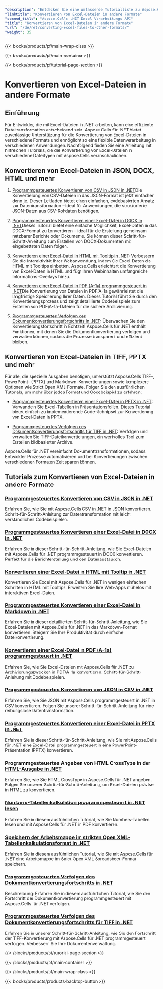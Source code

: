 ```yaml
---
"description": "Entdecken Sie eine umfassende Tutorialliste zu Aspose.Cells für .NET, um Excel-Dateien in Formate wie JSON, DOCX, HTML, PDF, Markdown und mehr zu konvertieren."
"linktitle": "Konvertieren von Excel-Dateien in andere Formate"
"second_title": "Aspose.Cells .NET Excel-Verarbeitungs-API"
"title": "Konvertieren von Excel-Dateien in andere Formate"
"url": "/de/net/converting-excel-files-to-other-formats/"
"weight": 35
---
```


{{< blocks/products/pf/main-wrap-class >}}

{{< blocks/products/pf/main-container >}}

{{< blocks/products/pf/tutorial-page-section >}}

# Konvertieren von Excel-Dateien in andere Formate

## Einführung

Für Entwickler, die mit Excel-Dateien in .NET arbeiten, kann eine effiziente Dateitransformation entscheidend sein. Aspose.Cells für .NET bietet zuverlässige Unterstützung für die Konvertierung von Excel-Dateien in verschiedene Formate und ermöglicht so eine flexible Datenverarbeitung in verschiedenen Anwendungen. Nachfolgend finden Sie eine Anleitung mit hilfreichen Tutorials, die die Konvertierung von Excel-Dateien in verschiedene Dateitypen mit Aspose.Cells veranschaulichen.

## Konvertieren von Excel-Dateien in JSON, DOCX, HTML und mehr

1. [Programmgesteuertes Konvertieren von CSV in JSON in .NET](./converting-csv-to-json/)Die Konvertierung von CSV-Dateien in das JSON-Format ist jetzt einfacher denn je. Dieser Leitfaden bietet einen einfachen, codebasierten Ansatz zur Datentransformation – ideal für Anwendungen, die strukturierte JSON-Daten aus CSV-Rohdaten benötigen.

2. [Programmgesteuertes Konvertieren einer Excel-Datei in DOCX in .NET](./converting-excel-file-to-docx/)Dieses Tutorial bietet eine einfache Möglichkeit, Excel-Daten in das DOCX-Format zu konvertieren – ideal für die Erstellung gemeinsam nutzbarer Berichte oder Dokumente. Sie können dieser Schritt-für-Schritt-Anleitung zum Erstellen von DOCX-Dokumenten mit eingebetteten Daten folgen.

3. [Konvertieren einer Excel-Datei in HTML mit Tooltip in .NET](./converting-excel-file-to-html-with-tooltip/): Verbessern Sie die Interaktivität Ihrer Webanwendung, indem Sie Excel-Daten als HTML mit Tooltips einbetten. Aspose.Cells erleichtert die Konvertierung von Excel-Daten in HTML und fügt Ihren Webinhalten umfangreiche Informations-Overlays hinzu.

4. [Konvertieren einer Excel-Datei in PDF (A-1a) programmgesteuert in .NET](./converting-excel-file-to-pdf-a-1a/)Die Konvertierung von Dateien in PDF/A-1a gewährleistet die langfristige Speicherung Ihrer Daten. Dieses Tutorial führt Sie durch den Konvertierungsprozess und zeigt detaillierte Codebeispiele zum Erstellen von PDF/A-1a-Dateien für die sichere Archivierung.

5. [Programmgesteuertes Verfolgen des Dokumentkonvertierungsfortschritts in .NET](./tracking-document-conversion-progress/): Überwachen Sie den Konvertierungsfortschritt in Echtzeit! Aspose.Cells für .NET enthält Funktionen, mit denen Sie die Dokumentkonvertierung verfolgen und verwalten können, sodass die Prozesse transparent und effizient bleiben.

## Konvertieren von Excel-Dateien in TIFF, PPTX und mehr

Für alle, die spezielle Ausgaben benötigen, unterstützt Aspose.Cells TIFF-, PowerPoint- (PPTX) und Markdown-Konvertierungen sowie komplexere Optionen wie Strict Open XML-Formate. Folgen Sie den ausführlichen Tutorials, um mehr über jedes Format und Codebeispiel zu erfahren:

- [Programmgesteuertes Konvertieren einer Excel-Datei in PPTX in .NET](./converting-excel-file-to-pptx/): Verwandeln Sie Excel-Tabellen in Präsentationsfolien. Dieses Tutorial bietet einfach zu implementierende Code-Schnipsel zur Konvertierung von Excel-Daten in PPTX.

- [Programmgesteuertes Verfolgen des Dokumentkonvertierungsfortschritts für TIFF in .NET](./tracking-document-conversion-progress-for-tiff/): Verfolgen und verwalten Sie TIFF-Dateikonvertierungen, ein wertvolles Tool zum Erstellen bildbasierter Archive.

Aspose.Cells für .NET vereinfacht Dokumenttransformationen, sodass Entwickler Prozesse automatisieren und bei Konvertierungen zwischen verschiedenen Formaten Zeit sparen können.

## Tutorials zum Konvertieren von Excel-Dateien in andere Formate
### [Programmgesteuertes Konvertieren von CSV in JSON in .NET](./converting-csv-to-json/)
Erfahren Sie, wie Sie mit Aspose.Cells CSV in .NET in JSON konvertieren. Schritt-für-Schritt-Anleitung zur Datentransformation mit leicht verständlichen Codebeispielen.
### [Programmgesteuertes Konvertieren einer Excel-Datei in DOCX in .NET](./converting-excel-file-to-docx/)
Erfahren Sie in dieser Schritt-für-Schritt-Anleitung, wie Sie Excel-Dateien mit Aspose.Cells für .NET programmgesteuert in DOCX konvertieren. Perfekt für die Berichterstellung und den Datenaustausch.
### [Konvertieren einer Excel-Datei in HTML mit Tooltip in .NET](./converting-excel-file-to-html-with-tooltip/)
Konvertieren Sie Excel mit Aspose.Cells für .NET in wenigen einfachen Schritten in HTML mit Tooltips. Erweitern Sie Ihre Web-Apps mühelos mit interaktiven Excel-Daten.
### [Programmgesteuertes Konvertieren einer Excel-Datei in Markdown in .NET](./converting-excel-file-to-markdown/)
Erfahren Sie in dieser detaillierten Schritt-für-Schritt-Anleitung, wie Sie Excel-Dateien mit Aspose.Cells für .NET in das Markdown-Format konvertieren. Steigern Sie Ihre Produktivität durch einfache Dateikonvertierung.
### [Konvertieren einer Excel-Datei in PDF (A-1a) programmgesteuert in .NET](./converting-excel-file-to-pdf-a-1a/)
Erfahren Sie, wie Sie Excel-Dateien mit Aspose.Cells für .NET zu Archivierungszwecken in PDF/A-1a konvertieren. Schritt-für-Schritt-Anleitung mit Codebeispielen.
### [Programmgesteuertes Konvertieren von JSON in CSV in .NET](./converting-json-to-csv/)
Erfahren Sie, wie Sie JSON mit Aspose.Cells programmgesteuert in .NET in CSV konvertieren. Folgen Sie unserer Schritt-für-Schritt-Anleitung für eine reibungslose Datentransformation.
### [Programmgesteuertes Konvertieren einer Excel-Datei in PPTX in .NET](./converting-excel-file-to-pptx/)
Erfahren Sie in dieser Schritt-für-Schritt-Anleitung, wie Sie mit Aspose.Cells für .NET eine Excel-Datei programmgesteuert in eine PowerPoint-Präsentation (PPTX) konvertieren.
### [Programmgesteuertes Angeben von HTML CrossType in der HTML-Ausgabe in .NET](./specifying-html-crosstype-in-output-html/)
Erfahren Sie, wie Sie HTML CrossType in Aspose.Cells für .NET angeben. Folgen Sie unserer Schritt-für-Schritt-Anleitung, um Excel-Dateien präzise in HTML zu konvertieren.
### [Numbers-Tabellenkalkulation programmgesteuert in .NET lesen](./reading-numbers-spreadsheet/)
Erfahren Sie in diesem ausführlichen Tutorial, wie Sie Numbers-Tabellen lesen und mit Aspose.Cells für .NET in PDF konvertieren.
### [Speichern der Arbeitsmappe im strikten Open XML-Tabellenkalkulationsformat in .NET](./saving-workbook-to-strict-open-xml-spreadsheet-format/)
Erfahren Sie in diesem ausführlichen Tutorial, wie Sie mit Aspose.Cells für .NET eine Arbeitsmappe im Strict Open XML Spreadsheet-Format speichern.
### [Programmgesteuertes Verfolgen des Dokumentkonvertierungsfortschritts in .NET](./tracking-document-conversion-progress/)
Beschreibung: Erfahren Sie in diesem ausführlichen Tutorial, wie Sie den Fortschritt der Dokumentkonvertierung programmgesteuert mit Aspose.Cells für .NET verfolgen.
### [Programmgesteuertes Verfolgen des Dokumentkonvertierungsfortschritts für TIFF in .NET](./tracking-document-conversion-progress-for-tiff/)
Erfahren Sie in unserer Schritt-für-Schritt-Anleitung, wie Sie den Fortschritt der TIFF-Konvertierung mit Aspose.Cells für .NET programmgesteuert verfolgen. Verbessern Sie Ihre Dokumentenverwaltung.

{{< /blocks/products/pf/tutorial-page-section >}}

{{< /blocks/products/pf/main-container >}}

{{< /blocks/products/pf/main-wrap-class >}}

{{< blocks/products/products-backtop-button >}}